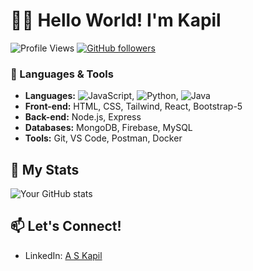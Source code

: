 # 👩‍💻 Hello World! I'm Kapil

![Profile Views](https://komarev.com/ghpvc/?username=rock0007&color=green) [![GitHub followers](https://img.shields.io/github/followers/rock0007?style=social)](https://github.com/rock0007) 

### 🌟 Languages & Tools
- **Languages:** ![JavaScript](https://img.shields.io/badge/JavaScript-★★★★☆-yellow), ![Python](https://img.shields.io/badge/Python-★★★★☆-blue), ![Java](https://img.shields.io/badge/Java-★★★☆☆-red)
- **Front-end:** HTML, CSS, Tailwind, React, Bootstrap-5
- **Back-end:** Node.js, Express
- **Databases:** MongoDB, Firebase, MySQL
- **Tools:** Git, VS Code, Postman, Docker

## 🧠 My Stats
![Your GitHub stats](https://github-readme-stats.vercel.app/api?username=rock0007&show_icons=true&theme=radical)

## 📫 Let's Connect!
- LinkedIn: [A S Kapil](https://www.linkedin.com/in/askapil07/)
